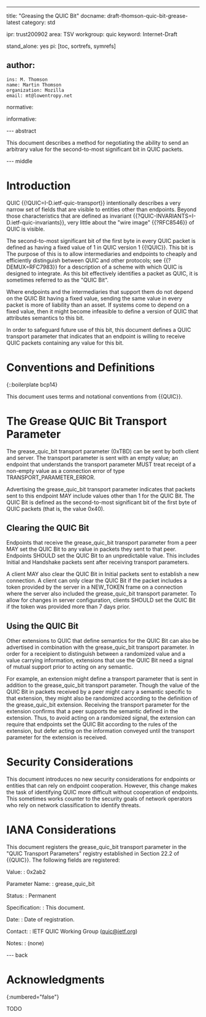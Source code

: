 ---
title: "Greasing the QUIC Bit"
docname: draft-thomson-quic-bit-grease-latest
category: std

ipr: trust200902
area: TSV
workgroup: quic
keyword: Internet-Draft

stand_alone: yes
pi: [toc, sortrefs, symrefs]

author:
 -
    ins: M. Thomson
    name: Martin Thomson
    organization: Mozilla
    email: mt@lowentropy.net

normative:

informative:


--- abstract

This document describes a method for negotiating the ability to send an
arbitrary value for the second-to-most significant bit in QUIC packets.


--- middle

# Introduction

QUIC {{!QUIC=I-D.ietf-quic-transport}} intentionally describes a very narrow set
of fields that are visible to entities other than endpoints.  Beyond those
characteristics that are defined as invariant
{{?QUIC-INVARIANTS=I-D.ietf-quic-invariants}}, very little about the "wire
image" {{?RFC8546}} of QUIC is visible.

The second-to-most significant bit of the first byte in every QUIC packet is
defined as having a fixed value of 1 in QUIC version 1 {{!QUIC}}.  This bit is
The purpose of this is to allow intermediaries and endpoints to cheaply and
efficiently distinguish between QUIC and other protocols; see {{?DEMUX=RFC7983}}
for a description of a scheme with which QUIC is designed to integrate.  As this
bit effectively identifies a packet as QUIC, it is sometimes referred to as the
"QUIC Bit".

Where endpoints and the intermediaries that support them do not depend on the
QUIC Bit having a fixed value, sending the same value in every packet is more of
liability than an asset.  If systems come to depend on a fixed value, then it
might become infeasible to define a version of QUIC that attributes semantics to
this bit.

In order to safeguard future use of this bit, this document defines a QUIC
transport parameter that indicates that an endpoint is willing to receive QUIC
packets containing any value for this bit.


# Conventions and Definitions

{::boilerplate bcp14}

This document uses terms and notational conventions from {{QUIC}}.


# The Grease QUIC Bit Transport Parameter

The grease_quic_bit transport parameter (0xTBD) can be sent by both client and
server.  The transport parameter is sent with an empty value; an endpoint that
understands the transport parameter MUST treat receipt of a non-empty value as a
connection error of type TRANSPORT_PARAMETER_ERROR.

Advertising the grease_quic_bit transport parameter indicates that packets sent
to this endpoint MAY include values other than 1 for the QUIC Bit.  The QUIC Bit
is defined as the second-to-most significant bit of the first byte of QUIC
packets (that is, the value 0x40).


## Clearing the QUIC Bit

Endpoints that receive the grease_quic_bit transport parameter from a peer MAY
set the QUIC Bit to any value in packets they sent to that peer.  Endpoints
SHOULD set the QUIC Bit to an unpredictable value.  This includes Initial and
Handshake packets sent after receiving transport parameters.

A client MAY also clear the QUIC Bit in Initial packets sent to establish a new
connection. A client can only clear the QUIC Bit if the packet includes a token
provided by the server in a NEW_TOKEN frame on a connection where the server
also included the grease_quic_bit transport parameter.  To allow for changes in
server configuration, clients SHOULD set the QUIC Bit if the token was provided
more than 7 days prior.


## Using the QUIC Bit

Other extensions to QUIC that define semantics for the QUIC Bit can also be
advertised in combination with the grease_quic_bit transport parameter.  In
order for a receipient to distinguish between a randomized value and a value
carrying information, extensions that use the QUIC Bit need a signal of mutual
support prior to acting on any semantic.

For example, an extension might define a transport parameter that is sent in
addition to the grease_quic_bit transport parameter.  Though the value of the
QUIC Bit in packets received by a peer might carry a semantic specific to that
extension, they might also be randomized according to the definition of the
grease_quic_bit extension.  Receiving the transport parameter for the extension
confirms that a peer supports the semantic defined in the extension.  Thus, to
avoid acting on a randomized signal, the extension can require that endpoints
set the QUIC Bit according to the rules of the extension, but defer acting on
the information conveyed until the transport parameter for the extension is
received.


# Security Considerations

This document introduces no new security considerations for endpoints or
entities that can rely on endpoint cooperation.  However, this change makes the
task of identifying QUIC more difficult without cooperation of endpoints.  This
sometimes works counter to the security goals of network operators who rely on
network classification to identify threats.


# IANA Considerations

This document registers the grease_quic_bit transport parameter in the "QUIC
Transport Parameters" registry established in Section 22.2 of {{QUIC}}.  The
following fields are registered:

Value:
: 0x2ab2

Parameter Name:
: grease_quic_bit

Status:
: Permanent

Specification:
: This document.

Date:
: Date of registration.

Contact:
: IETF QUIC Working Group (quic@ietf.org)

Notes:
: (none)


--- back

# Acknowledgments
{:numbered="false"}

TODO
